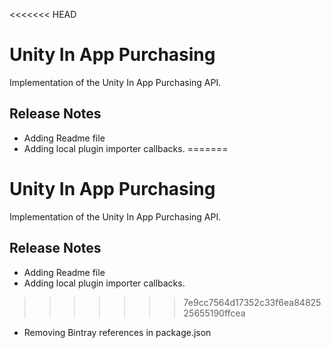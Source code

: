 <<<<<<< HEAD
# Unity In App Purchasing

Implementation of the Unity In App Purchasing API.

## Release Notes

- Adding Readme file
- Adding local plugin importer callbacks.
=======
# Unity In App Purchasing

Implementation of the Unity In App Purchasing API.

## Release Notes

- Adding Readme file
- Adding local plugin importer callbacks.
>>>>>>> 7e9cc7564d17352c33f6ea8482525655190ffcea
- Removing Bintray references in package.json
